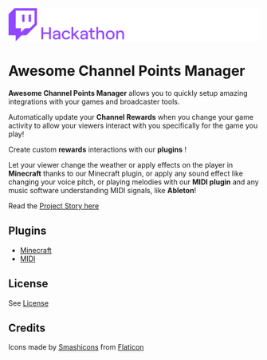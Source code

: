![Twitch Channel Points Hackathon](./channel_points_hackathon.png)

# Awesome Channel Points Manager

**Awesome Channel Points Manager** allows you to quickly setup amazing integrations with your games and broadcaster tools.

Automatically update your **Channel Rewards** when you change your game activity to allow your viewers interact with you specifically for the game you play!

Create custom **rewards** interactions with our **plugins** !

Let your viewer change the weather or apply effects on the player in **Minecraft** thanks to our Minecraft plugin, or apply any sound effect like changing your voice pitch, or playing melodies with our **MIDI plugin** and any music software understanding MIDI signals, like **Ableton**!

Read the [Project Story here](./STORY.md)

## Plugins

- [Minecraft](./docs/plugins/Minecraft.md)
- [MIDI](./docs/plugins/MIDI.md)

## License

See [License](LICENSE)

## Credits

Icons made by [Smashicons](https://www.flaticon.com/authors/smashicons) from [Flaticon](http://www.flaticon.com)
